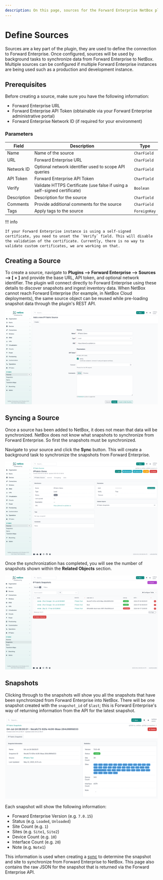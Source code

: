 ```yaml
---
description: On this page, sources for the Forward Enterprise NetBox plugin are described and the part they play in ingesting data into NetBox.
---
```


# Define Sources

Sources are a key part of the plugin, they are used to define the connection to Forward Enterprise. Once configured, sources will be used by background tasks to synchronize data from Forward Enterprise to NetBox. Multiple sources can be configured if multiple Forward Enterprise instances are being used such as a production and development instance.

## Prerequisites

Before creating a source, make sure you have the following information:

- Forward Enterprise URL
- Forward Enterprise API Token (obtainable via your Forward Enterprise administrative portal)
- Forward Enterprise Network ID (if required for your environment)

### Parameters

| Field       | Description                                                               | Type         |
| ----------- | ------------------------------------------------------------------------- | ------------ |
| Name        | Name of the source                                                        | `CharField`  |
| URL         | Forward Enterprise URL                                                      | `CharField`  |
| Network ID  | Optional network identifier used to scope API queries                     | `CharField`  |
| API Token   | Forward Enterprise API Token                                                | `CharField`  |
| Verify      | Validate HTTPS Certificate (use false if using a self-signed certificate) | `Boolean`    |
| Description | Description for the source                                                | `CharField`  |
| Comments    | Provide additional comments for the source                                | `CharField`  |
| Tags        | Apply tags to the source                                                  | `ForeignKey` |

!!! info

    If your Forward Enterprise instance is using a self-signed certificate, you need to unset the `Verify` field. This will disable the validation of the certificate. Currently, there is no way to validate custom certificates, we are working on that.

## Creating a Source

To create a source, navigate to **Plugins --> Forward Enterprise --> Sources --> [ + ]** and provide the base URL, API token, and optional network identifier. The plugin will connect directly to Forward Enterprise using these details to discover snapshots and ingest inventory data. When NetBox cannot reach Forward Enterprise (for example, in NetBox Cloud deployments), the same source object can be reused while pre-loading snapshot data through the plugin's REST API.

![Create Source](../images/user_guide/source_new.png)

## Syncing a Source

Once a source has been added to NetBox, it does not mean that data will be synchronized. NetBox does not know what snapshots to synchronize from Forward Enterprise. So first the snapshots must be synchronized.

Navigate to your source and click the **Sync** button. This will create a background task to synchronize the snapshots from Forward Enterprise.

![Sync Source](../images/user_guide/source_synced.png)

Once the synchronization has completed, you will see the number of snapshots shown within the **Related Objects** section.

![Source Snapshots](../images/user_guide/source_snapshots.png)

## Snapshots

Clicking through to the snapshots will show you all the snapshots that have been synchronized from Forward Enterprise into NetBox. There will be one snapshot created with the `snapshot_id` of `$last`; this is Forward Enterprise's way of returning information from the API for the latest snapshot.

![Snapshots](../images/user_guide/source_snapshot_detail.png)

Each snapshot will show the following information:

- Forward Enterprise Version (e.g. `7.0.15`)
- Status (e.g. `Loaded`, `Unloaded`)
- Site Count (e.g. `1`)
- Sites (e.g. `Site1`, `Site2`)
- Device Count (e.g. `10`)
- Interface Count (e.g. `20`)
- Note (e.g. `Note1`)

This information is used when creating a [sync](syncs.md) to determine the snapshot and site to synchronize from Forward Enterprise to NetBox. This page also contains the raw JSON for the snapshot that is returned via the Forward Enterprise API.
